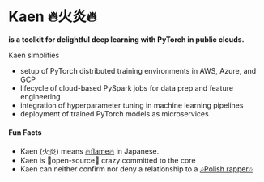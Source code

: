 # Kaen 🔥火炎🔥

**is a toolkit for delightful deep learning with PyTorch in public clouds.**

Kaen simplifies

- setup of PyTorch distributed training environments in AWS, Azure, and GCP
- lifecycle of cloud-based PySpark jobs for data prep and feature engineering
- integration of hyperparameter tuning in machine learning pipelines
- deployment of trained PyTorch models as microservices

#### Fun Facts

* Kaen (火炎) means [🔥flame🔥](https://translate.google.com/?sl=auto&tl=ja&text=flame&op=translate) in Japanese.
* Kaen is 👐open-source👐 crazy committed to the core
* Kaen can neither confirm nor deny a relationship to a [🎶Polish rapper🎶](https://www.youtube.com/channel/UCdyJa3HKNT6UERlsFVTeztg)
